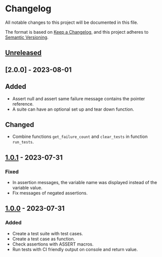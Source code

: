 # Changelog

All notable changes to this project will be documented in this file.

The format is based on
[Keep a Changelog](https://keepachangelog.com/en/1.0.0/), and this project
adheres to [Semantic Versioning](https://semver.org/spec/v2.0.0.html).

## [Unreleased]

## [2.0.0] - 2023-08-01

## Added

-   Assert null and assert same failure message contains the pointer reference.
-   A suite can have an optional set up and tear down function.

## Changed

-   Combine functions `get_failure_count` and `clear_tests` in function
    `run_tests`.

## [1.0.1] - 2023-07-31

### Fixed

-   In assertion messages, the variable name was displayed instead of the
    variable value.
-   Fix messages of negated assertions.

## [1.0.0] - 2023-07-31

### Added

-   Create a test suite with test cases.
-   Create a test case as function.
-   Check assertions with ASSERT macros.
-   Run tests with CI friendly output on console and return value.

[unreleased]: https://github.com/falkoschumann/cunit/compare/v1.0.1...HEAD
[1.0.1]: https://github.com/falkoschumann/cunit/compare/v1.0.0...v1.0.1
[1.0.0]: https://github.com/falkoschumann/cunit/releases/tag/v1.0.0
